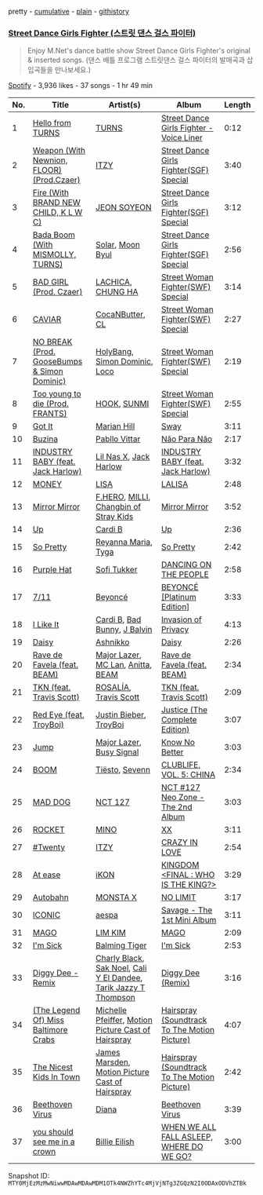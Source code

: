 pretty - [cumulative](/playlists/cumulative/37i9dQZF1DX8PuH2xV18rB.md) - [plain](/playlists/plain/37i9dQZF1DX8PuH2xV18rB) - [githistory](https://github.githistory.xyz/mackorone/spotify-playlist-archive/blob/main/playlists/plain/37i9dQZF1DX8PuH2xV18rB)

### [Street Dance Girls Fighter \(스트릿 댄스 걸스 파이터\)](https://open.spotify.com/playlist/37i9dQZF1DX8PuH2xV18rB)

> Enjoy M.Net's dance battle show Street Dance Girls Fighter's original & inserted songs\. \(댄스 배틀 프로그램 스트릿댄스 걸스 파이터의 발매곡과 삽입곡들을 만나보세요.\)

[Spotify](https://open.spotify.com/user/spotify) - 3,936 likes - 37 songs - 1 hr 49 min

| No. | Title | Artist(s) | Album | Length |
|---|---|---|---|---|
| 1 | [Hello from TURNS](https://open.spotify.com/track/626BqgNxhs586mOxG95dDk) | [TURNS](https://open.spotify.com/artist/3P1aSVvNnx9zmSvohDF2S0) | [Street Dance Girls Fighter \- Voice Liner](https://open.spotify.com/album/03OTW131xKQ8b3WCqpE194) | 0:12 |
| 2 | [Weapon \(With Newnion, FLOOR\) \(Prod.Czaer\)](https://open.spotify.com/track/6poVmpGU3y3jj1Z9xbbbH4) | [ITZY](https://open.spotify.com/artist/2KC9Qb60EaY0kW4eH68vr3) | [Street Dance Girls Fighter\(SGF\) Special](https://open.spotify.com/album/4azL8fNPVZ8tmKqPyK1583) | 3:40 |
| 3 | [Fire \(With BRAND NEW CHILD, K L W C\)](https://open.spotify.com/track/5dv9gqcgEs1Yj36AJQ5NID) | [JEON SOYEON](https://open.spotify.com/artist/6Xg22wJOAcnvPUfk5WvODH) | [Street Dance Girls Fighter\(SGF\) Special](https://open.spotify.com/album/4azL8fNPVZ8tmKqPyK1583) | 3:12 |
| 4 | [Bada Boom \(With MISMOLLY, TURNS\)](https://open.spotify.com/track/7010GzT5bbMuQ4fWTMbpKz) | [Solar](https://open.spotify.com/artist/5cYcI546S8Lf97m4mNdYLD), [Moon Byul](https://open.spotify.com/artist/1eTft3tXynrKdo6XD7QHLL) | [Street Dance Girls Fighter\(SGF\) Special](https://open.spotify.com/album/4azL8fNPVZ8tmKqPyK1583) | 2:56 |
| 5 | [BAD GIRL \(Prod\. Czaer\)](https://open.spotify.com/track/4yCQYX8eKL1XYJmGglSV1A) | [LACHICA](https://open.spotify.com/artist/0vqjEQRfmE1Sov92UQRJMp), [CHUNG HA](https://open.spotify.com/artist/2PSJ6YriU7JsFucxACpU7Y) | [Street Woman Fighter\(SWF\) Special](https://open.spotify.com/album/3iW6rZmhiSLNveTOrX26z6) | 3:14 |
| 6 | [CAVIAR](https://open.spotify.com/track/2aGMvjT2nOUiPM5IcHrCR5) | [CocaNButter](https://open.spotify.com/artist/2S9wwY3J0HrwZHZ6vRPl2q), [CL](https://open.spotify.com/artist/0tzSBCPJZmHTdOA3ZV2mN3) | [Street Woman Fighter\(SWF\) Special](https://open.spotify.com/album/3iW6rZmhiSLNveTOrX26z6) | 2:27 |
| 7 | [NO BREAK \(Prod\. GooseBumps & Simon Dominic\)](https://open.spotify.com/track/7p5iFapJ56W9Swmu9NT00L) | [HolyBang](https://open.spotify.com/artist/55hCEdYVgnzW3ymnsIPd7T), [Simon Dominic](https://open.spotify.com/artist/57W9ikVc6O2wLDtmclSjvN), [Loco](https://open.spotify.com/artist/2e4G04F77jxVuDYo44TCSm) | [Street Woman Fighter\(SWF\) Special](https://open.spotify.com/album/3iW6rZmhiSLNveTOrX26z6) | 2:19 |
| 8 | [Too young to die \(Prod\. FRANTS\)](https://open.spotify.com/track/4vYEpQ762uNTfIgZ6Rqyd2) | [HOOK](https://open.spotify.com/artist/3pS5aTs5sdGlypb1vVWhvA), [SUNMI](https://open.spotify.com/artist/6MoXcK2GyGg7FIyxPU5yW6) | [Street Woman Fighter\(SWF\) Special](https://open.spotify.com/album/3iW6rZmhiSLNveTOrX26z6) | 2:55 |
| 9 | [Got It](https://open.spotify.com/track/4P73ZBrXOmsZA6WXsuxUC1) | [Marian Hill](https://open.spotify.com/artist/1xHQO9GJIW9OXHxGBISYc5) | [Sway](https://open.spotify.com/album/4GgwHp794AzZkv2hh8geZu) | 3:11 |
| 10 | [Buzina](https://open.spotify.com/track/7fP2cpq8jUlXz3h2QfEpgs) | [Pabllo Vittar](https://open.spotify.com/artist/6tzRZ39aZlNqlUzQlkuhDV) | [Não Para Não](https://open.spotify.com/album/7GRhzFj2BulxZBqqOMBdDe) | 2:17 |
| 11 | [INDUSTRY BABY \(feat\. Jack Harlow\)](https://open.spotify.com/track/27NovPIUIRrOZoCHxABJwK) | [Lil Nas X](https://open.spotify.com/artist/7jVv8c5Fj3E9VhNjxT4snq), [Jack Harlow](https://open.spotify.com/artist/2LIk90788K0zvyj2JJVwkJ) | [INDUSTRY BABY \(feat\. Jack Harlow\)](https://open.spotify.com/album/622NFw5Yk0OReMJ2XWcXUh) | 3:32 |
| 12 | [MONEY](https://open.spotify.com/track/7hU3IHwjX150XLoTVmjD0q) | [LISA](https://open.spotify.com/artist/5L1lO4eRHmJ7a0Q6csE5cT) | [LALISA](https://open.spotify.com/album/66OYt73mqan1hWa78BhfPd) | 2:48 |
| 13 | [Mirror Mirror](https://open.spotify.com/track/59WuWdDH06AYXgdoMENEa3) | [F.HERO](https://open.spotify.com/artist/2MnMuRYL9qsGvWPsZGeDGQ), [MILLI](https://open.spotify.com/artist/1eVPKI2R4NlX6P5FIuMXis), [Changbin of Stray Kids](https://open.spotify.com/artist/3XSid6KaiKoMAVZs2ug3yw) | [Mirror Mirror](https://open.spotify.com/album/3R5wfZr723i5qfyPCAuUnS) | 3:52 |
| 14 | [Up](https://open.spotify.com/track/1XXimziG1uhM0eDNCZCrUl) | [Cardi B](https://open.spotify.com/artist/4kYSro6naA4h99UJvo89HB) | [Up](https://open.spotify.com/album/5BNrcvfbLyADks4RXPW7VP) | 2:36 |
| 15 | [So Pretty](https://open.spotify.com/track/4GsVz2lpHMdYQWo9OUGFdP) | [Reyanna Maria](https://open.spotify.com/artist/7kRrkUEPgO3TRfAi7Gsw2i), [Tyga](https://open.spotify.com/artist/5LHRHt1k9lMyONurDHEdrp) | [So Pretty](https://open.spotify.com/album/1r3RTa3c86HBb0cz1e9fRS) | 2:42 |
| 16 | [Purple Hat](https://open.spotify.com/track/4QVWoXs0dGVqZAZT6MPNVl) | [Sofi Tukker](https://open.spotify.com/artist/586uxXMyD5ObPuzjtrzO1Q) | [DANCING ON THE PEOPLE](https://open.spotify.com/album/2tkR7vg5l9QJRmHVXZ76sK) | 2:58 |
| 17 | [7/11](https://open.spotify.com/track/02M6vucOvmRfMxTXDUwRXu) | [Beyoncé](https://open.spotify.com/artist/6vWDO969PvNqNYHIOW5v0m) | [BEYONCÉ \[Platinum Edition\]](https://open.spotify.com/album/2UJwKSBUz6rtW4QLK74kQu) | 3:33 |
| 18 | [I Like It](https://open.spotify.com/track/58q2HKrzhC3ozto2nDdN4z) | [Cardi B](https://open.spotify.com/artist/4kYSro6naA4h99UJvo89HB), [Bad Bunny](https://open.spotify.com/artist/4q3ewBCX7sLwd24euuV69X), [J Balvin](https://open.spotify.com/artist/1vyhD5VmyZ7KMfW5gqLgo5) | [Invasion of Privacy](https://open.spotify.com/album/4KdtEKjY3Gi0mKiSdy96ML) | 4:13 |
| 19 | [Daisy](https://open.spotify.com/track/0AUvWawuP0ibk4SQ3sIZjk) | [Ashnikko](https://open.spotify.com/artist/3PyJHH2wyfQK3WZrk9rpmP) | [Daisy](https://open.spotify.com/album/5tRhwDUyr3HypAaJysxUki) | 2:26 |
| 20 | [Rave de Favela \(feat\. BEAM\)](https://open.spotify.com/track/1K7WzjKDcDdVbKNGrB0gej) | [Major Lazer](https://open.spotify.com/artist/738wLrAtLtCtFOLvQBXOXp), [MC Lan](https://open.spotify.com/artist/4mb1xtQVGSK5dh8AbtwBiR), [Anitta](https://open.spotify.com/artist/7FNnA9vBm6EKceENgCGRMb), [BEAM](https://open.spotify.com/artist/46MWeeHNVMYRIIofQBEX98) | [Rave de Favela \(feat\. BEAM\)](https://open.spotify.com/album/6A0SAv8tSkXHGzIlgFIhSy) | 2:34 |
| 21 | [TKN \(feat\. Travis Scott\)](https://open.spotify.com/track/4w47S36wQGBhGg073q3nt7) | [ROSALÍA](https://open.spotify.com/artist/7ltDVBr6mKbRvohxheJ9h1), [Travis Scott](https://open.spotify.com/artist/0Y5tJX1MQlPlqiwlOH1tJY) | [TKN \(feat\. Travis Scott\)](https://open.spotify.com/album/4KEOAWBMpvJrIZ7tQfx44i) | 2:09 |
| 22 | [Red Eye \(feat\. TroyBoi\)](https://open.spotify.com/track/24OeEKPQ8qqNZnPevRHxUT) | [Justin Bieber](https://open.spotify.com/artist/1uNFoZAHBGtllmzznpCI3s), [TroyBoi](https://open.spotify.com/artist/0tvpihdAsKiNnP6sWS3jUI) | [Justice \(The Complete Edition\)](https://open.spotify.com/album/3uPnO1aZBwMgWK1DI5zve9) | 3:07 |
| 23 | [Jump](https://open.spotify.com/track/4fbS7h0x7zwYD5XHVaEH4d) | [Major Lazer](https://open.spotify.com/artist/738wLrAtLtCtFOLvQBXOXp), [Busy Signal](https://open.spotify.com/artist/4RfTXjK9aiiIKDaKUHpL57) | [Know No Better](https://open.spotify.com/album/0NYAre99G6yH7OzKOVt4KC) | 3:03 |
| 24 | [BOOM](https://open.spotify.com/track/4cs99TEADEOcGm5DRRFyOw) | [Tiësto](https://open.spotify.com/artist/2o5jDhtHVPhrJdv3cEQ99Z), [Sevenn](https://open.spotify.com/artist/7bNqXqIrIfwJnipx7oGeU4) | [CLUBLIFE, VOL\. 5: CHINA](https://open.spotify.com/album/3yyMpOkLtbcbVJFzEESLN0) | 2:34 |
| 25 | [MAD DOG](https://open.spotify.com/track/1x60WPvUlRvUZFMaMMDGQi) | [NCT 127](https://open.spotify.com/artist/7f4ignuCJhLXfZ9giKT7rH) | [NCT \#127 Neo Zone \- The 2nd Album](https://open.spotify.com/album/5YOvg682zFOleCiSndLnZr) | 3:03 |
| 26 | [ROCKET](https://open.spotify.com/track/0xhBYNgmGLJEyvfObiwAhq) | [MINO](https://open.spotify.com/artist/3ytV7vc4ZuwGgwaOuWvkk8) | [XX](https://open.spotify.com/album/6aDVb2GbQbmztdcWlttJ34) | 3:11 |
| 27 | [\#Twenty](https://open.spotify.com/track/0deWmYkaZHaElUm15oVXkE) | [ITZY](https://open.spotify.com/artist/2KC9Qb60EaY0kW4eH68vr3) | [CRAZY IN LOVE](https://open.spotify.com/album/4U7rGOkJgtxs27H9L93Xli) | 2:54 |
| 28 | [At ease](https://open.spotify.com/track/5JewgPuqclOSQ24QWH4czD) | [iKON](https://open.spotify.com/artist/5qRSs6mvI17zrkJpOHkCoM) | [KINGDOM <FINAL : WHO IS THE KING?>](https://open.spotify.com/album/3n1NaviPQXfiVQ0TarnAf4) | 3:29 |
| 29 | [Autobahn](https://open.spotify.com/track/3nZmmlE1Fm6FLGDExRimAi) | [MONSTA X](https://open.spotify.com/artist/4TnGh5PKbSjpYqpIdlW5nz) | [NO LIMIT](https://open.spotify.com/album/7C4wO7npFwUlVgNye4hbII) | 3:17 |
| 30 | [ICONIC](https://open.spotify.com/track/5bMHrigI1EAmZdiyRzKoQi) | [aespa](https://open.spotify.com/artist/6YVMFz59CuY7ngCxTxjpxE) | [Savage \- The 1st Mini Album](https://open.spotify.com/album/3vyyDkvYWC36DwgZCYd3Wu) | 3:11 |
| 31 | [MAGO](https://open.spotify.com/track/6iP7hB87nBg1mk69noCZdu) | [LIM KIM](https://open.spotify.com/artist/4kGuk6HkL6hwuQrgSWISBv) | [MAGO](https://open.spotify.com/album/6ovdLouqSWRHE2S0hS4w9s) | 2:09 |
| 32 | [I'm Sick](https://open.spotify.com/track/0aKB5gfdOJVImcUj6fV4xc) | [Balming Tiger](https://open.spotify.com/artist/6vbKIm1WsvhMMDpthYONc1) | [I'm Sick](https://open.spotify.com/album/3FPMeMYEqjNECafov4bIiF) | 2:53 |
| 33 | [Diggy Dee \- Remix](https://open.spotify.com/track/6WRoMvvjhKsJjWJHXNJxtq) | [Charly Black](https://open.spotify.com/artist/5sK8BsvyDl4TFA6KaBf8or), [Sak Noel](https://open.spotify.com/artist/15jrieCvf3EklAScnD9kKl), [Cali Y El Dandee](https://open.spotify.com/artist/5DUlefCLzVRzNWaNURTFpK), [Tarik Jazzy T Thompson](https://open.spotify.com/artist/6sFoObgl1BzplimWTBt6sD) | [Diggy Dee \(Remix\)](https://open.spotify.com/album/1gcCnNk1xuCmeHW0v62ZoN) | 3:16 |
| 34 | [\(The Legend Of\) Miss Baltimore Crabs](https://open.spotify.com/track/2q9aC39U5yGWK5bZ2WyfBP) | [Michelle Pfeiffer](https://open.spotify.com/artist/6nKfpz5OosWfOp3CnY0kvy), [Motion Picture Cast of Hairspray](https://open.spotify.com/artist/1TWItH0fGVAaHbNiIyFjcP) | [Hairspray \(Soundtrack To The Motion Picture\)](https://open.spotify.com/album/01K49LryuXVxdy52dD3zd1) | 4:07 |
| 35 | [The Nicest Kids In Town](https://open.spotify.com/track/0GikgKKBEhOBSU0dK5kv3B) | [James Marsden](https://open.spotify.com/artist/4PMcxAosgYzNpvMCq04K7u), [Motion Picture Cast of Hairspray](https://open.spotify.com/artist/1TWItH0fGVAaHbNiIyFjcP) | [Hairspray \(Soundtrack To The Motion Picture\)](https://open.spotify.com/album/01K49LryuXVxdy52dD3zd1) | 2:42 |
| 36 | [Beethoven Virus](https://open.spotify.com/track/299X2r8Ei0ecTat3CdmdaA) | [Diana](https://open.spotify.com/artist/2Zmqdz7cF17LbLOz3Kwnqg) | [Beethoven Virus](https://open.spotify.com/album/2wAcELxSyvFr5qYCvb558O) | 3:39 |
| 37 | [you should see me in a crown](https://open.spotify.com/track/3XF5xLJHOQQRbWya6hBp7d) | [Billie Eilish](https://open.spotify.com/artist/6qqNVTkY8uBg9cP3Jd7DAH) | [WHEN WE ALL FALL ASLEEP, WHERE DO WE GO?](https://open.spotify.com/album/0S0KGZnfBGSIssfF54WSJh) | 3:00 |

Snapshot ID: `MTY0MjEzMzMwNiwwMDAwMDAwMDM1OTk4NWZhYTc4MjVjNTg3ZGQzN2I0ODAxODVhZTBk`
